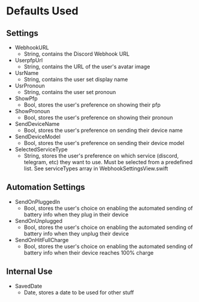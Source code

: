 # Defaults Used

## Settings
- WebhookURL
  - String, contains the Discord Webhook URL
- UserpfpUrl
  - String, contains the URL of the user's avatar image
- UsrName
  - String, contains the user set display name
- UsrPronoun
  - String, contains the user set pronoun
- ShowPfp
  - Bool, stores the user's preference on showing their pfp
- ShowPronoun
  - Bool, stores the user's preference on showing their pronoun
- SendDeviceName
  - Bool, stores the user's preference on sending their device name
- SendDeviceModel 
  - Bool, stores the user's preference on sending their device model
- SelectedServiceType
  - String, stores the user's preference on which service (discord, telegram, etc) they want to use. Must be selected from a predefined list. See serviceTypes array in WebhookSettingsView.swift

## Automation Settings
- SendOnPluggedIn
  - Bool, stores the user's choice on enabling the automated sending of battery info when they plug in their device
- SendOnUnplugged
  - Bool, stores the user's choice on enabling the automated sending of battery info when they unplug their device
- SendOnHitFullCharge
  - Bool, stores the user's choice on enabling the automated sending of battery info when their device reaches 100% charge

## Internal Use
- SavedDate
  - Date, stores a date to be used for other stuff
